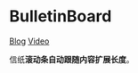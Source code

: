 # BulletinBoard

[Blog](https://xwy27.github.io/Unity-3d/UI-BulletinBoard/)
[Video](https://www.bilibili.com/video/av24356345)

信纸**滚动条自动跟随内容扩展长度**。